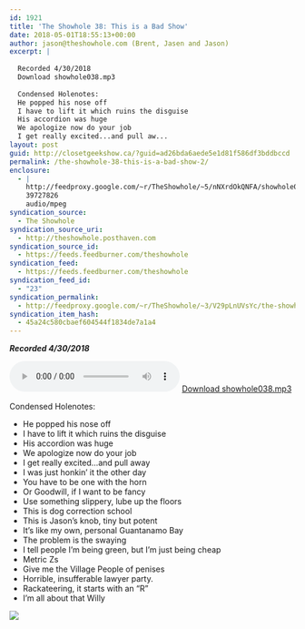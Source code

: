 ```yaml
---
id: 1921
title: 'The Showhole 38: This is a Bad Show'
date: 2018-05-01T18:55:13+00:00
author: jason@theshowhole.com (Brent, Jasen and Jason)
excerpt: |
  
  Recorded 4/30/2018
  Download showhole038.mp3
  
  Condensed Holenotes:
  He popped his nose off
  I have to lift it which ruins the disguise
  His accordion was huge
  We apologize now do your job
  I get really excited...and pull aw...
layout: post
guid: http://closetgeekshow.ca/?guid=ad26bda6aede5e1d81f586df3bddbccd
permalink: /the-showhole-38-this-is-a-bad-show-2/
enclosure:
  - |
    http://feedproxy.google.com/~r/TheShowhole/~5/nNXrdOkQNFA/showhole038.mp3
    39727826
    audio/mpeg
syndication_source:
  - The Showhole
syndication_source_uri:
  - http://theshowhole.posthaven.com
syndication_source_id:
  - https://feeds.feedburner.com/theshowhole
syndication_feed:
  - https://feeds.feedburner.com/theshowhole
syndication_feed_id:
  - "23"
syndication_permalink:
  - http://feedproxy.google.com/~r/TheShowhole/~3/V29pLnUVsYc/the-showhole-38-this-is-a-bad-show
syndication_item_hash:
  - 45a24c580cbaef604544f1834de7a1a4
---
```

<div class="posthaven-post-body">
  <p>
    <b><i>Recorded 4/30/2018</i></b>
  </p>
  
  <p>
    <div class="posthaven-file posthaven-file-audio posthaven-file-state-processed" id="posthaven_audio_2068382" >
      <audio controls src="https://phaven-prod.s3.amazonaws.com/files/audio_part/asset/2068382/EydEklz_MBHPQs895B0I3TRS4Hg/showhole038.mp3" type="audio/mpeg"></audio> <a class="posthaven-file-download" download href="https://phaven-prod.s3.amazonaws.com/files/audio_part/asset/2068382/EydEklz_MBHPQs895B0I3TRS4Hg/showhole038.mp3">Download showhole038.mp3</a>
    </div>
  </p>
  
  <p>
    Condensed Holenotes:
  </p>
  
  <ul>
    <li>
      He popped his nose off
    </li>
    <li>
      I have to lift it which ruins the disguise
    </li>
    <li>
      His accordion was huge
    </li>
    <li>
      We apologize now do your job
    </li>
    <li>
      I get really excited&#8230;and pull away
    </li>
    <li>
      I was just honkin&#8217; it the other day
    </li>
    <li>
      You have to be one with the horn
    </li>
    <li>
      Or Goodwill, if I want to be fancy
    </li>
    <li>
      Use something slippery, lube up the floors
    </li>
    <li>
      This is dog correction school
    </li>
    <li>
      This is Jason&#8217;s knob, tiny but potent
    </li>
    <li>
      It&#8217;s like my own, personal Guantanamo Bay
    </li>
    <li>
      The problem is the swaying
    </li>
    <li>
      I tell people I&#8217;m being green, but I&#8217;m just being cheap
    </li>
    <li>
      Metric Zs
    </li>
    <li>
      Give me the Village People of penises
    </li>
    <li>
      Horrible, insufferable lawyer party.
    </li>
    <li>
      Rackateering, it starts with an &#8220;R&#8221;
    </li>
    <li>
      I&#8217;m all about that Willy
    </li>
  </ul>
  
  <div class="posthaven-gallery" id="posthaven_gallery[1289234]">
    <p class="posthaven-file posthaven-file-image posthaven-file-state-processed">
      <img class="posthaven-gallery-image" src="https://phaven-prod.s3.amazonaws.com/files/image_part/asset/2068383/5vigcMfYKzZrPWdC2mPtRWGAhsA/medium_clown_sip.png" data-posthaven-state='processed'
data-medium-src='https://phaven-prod.s3.amazonaws.com/files/image_part/asset/2068383/5vigcMfYKzZrPWdC2mPtRWGAhsA/medium_clown_sip.png'
data-medium-width='800'
data-medium-height='424'
data-large-src='https://phaven-prod.s3.amazonaws.com/files/image_part/asset/2068383/5vigcMfYKzZrPWdC2mPtRWGAhsA/large_clown_sip.png'
data-large-width='1200'
data-large-height='636'
data-thumb-src='https://phaven-prod.s3.amazonaws.com/files/image_part/asset/2068383/5vigcMfYKzZrPWdC2mPtRWGAhsA/thumb_clown_sip.png'
data-thumb-width='200'
data-thumb-height='200'
data-xlarge-src='https://phaven-prod.s3.amazonaws.com/files/image_part/asset/2068383/5vigcMfYKzZrPWdC2mPtRWGAhsA/xlarge_clown_sip.png'
data-xlarge-width='1345'
data-xlarge-height='713'
data-orig-src='https://phaven-prod.s3.amazonaws.com/files/image_part/asset/2068383/5vigcMfYKzZrPWdC2mPtRWGAhsA/clown_sip.png'
data-orig-width='1345'
data-orig-height='713'
data-posthaven-id='2068383' />
    </p></p>
  </div></p> 
  
  <p>
  </p>
</div>